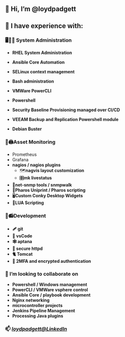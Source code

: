## **👋 Hi, I’m @loydpadgett**

<!--START_SECTION:badges-->
<!--END_SECTION:badges-->

## **👀 I have experience with:** 
 ### 🖥️🔧🚰 System Administration
   - **RHEL System Administration**
   - **Ansible Core Automation**
   - **SELinux context management**
   - **Bash administration**
   - **VMWare PowerCLI**
   - **Powershell**
   - **Security Baseline Provisioning managed over CI/CD**
   - **VEEAM Backup and Replication Powershell module**
   
   - **Debian Buster** 

 ### 🔭🖨️Asset Monitoring  
   - Prometheus
   - Grafana
   - **nagios / nagios plugins**  
     - 🗺️**nagvis layout customization**
     - 🎛️**mk livestatus**
   - 🦷**net-snmp tools / snmpwalk**
   - 🛂**Pharos Uniprint / Pharos scripting**
   - 🖥️**Custom Conky Desktop Widgets**
   - 🎱**LUA Scripting**
   
 ### 🧰📻Development
   - **🩹 git**
   - **🥼 vsCode**
   - **🕸️ aptana**
   - **🔐 secure httpd**
   - **🐈 Tomcat**
   - **🔐 2MFA and encrypted authentication**  

 ### 💞️ I’m looking to collaborate on 
   - **Powershell / Windows management**
   - **PowerCLI / VMWare vsphere control**
   - **Ansible Core / playbook development**
   - **Nginx networking**
   - **microcontroller projects**
   - **Jenkins Pipeline Management**
   - **Processing Java plugins**

### 📫 *[loydpadgett@LinkedIn](https://www.linkedin.com/in/loydpadgett)*

<!---
loydpadgett/loydpadgett is a ✨ special ✨ repository because its `README.md` (this file) appears on your GitHub profile.
You can click the Preview link to take a look at your changes.
--->

